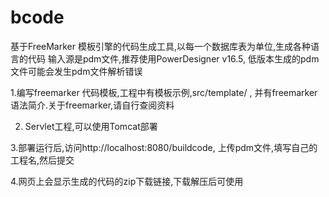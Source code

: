 # bcode
基于FreeMarker 模板引擎的代码生成工具,以每一个数据库表为单位,生成各种语言的代码
输入源是pdm文件,推荐使用PowerDesigner v16.5,  低版本生成的pdm文件可能会发生pdm文件解析错误

1.编写freemarker 代码模板,工程中有模板示例,src/template/ , 并有freemarker语法简介.关于freemarker,请自行查阅资料

2. Servlet工程,可以使用Tomcat部署

3.部署运行后,访问http://localhost:8080/buildcode, 上传pdm文件,填写自己的工程名,然后提交

4.网页上会显示生成的代码的zip下载链接,下载解压后可使用

